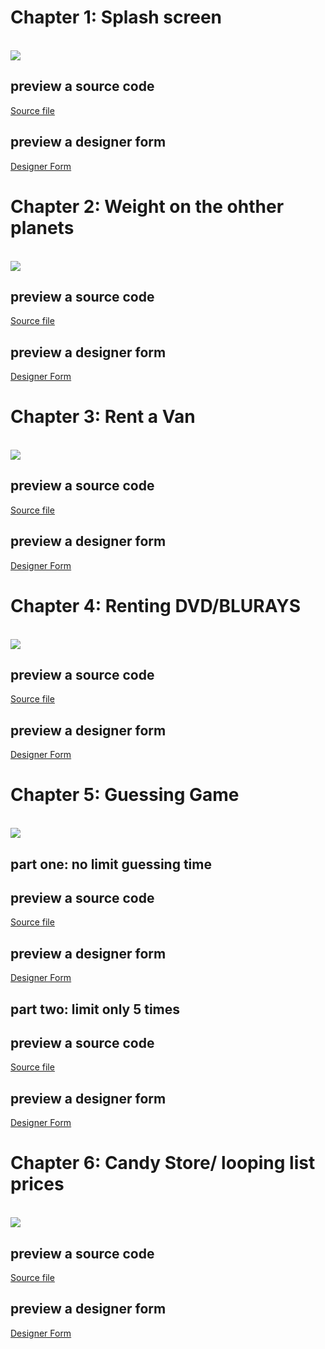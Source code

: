 

<h1> Chapter 1: Splash screen </h1>
<br> 
<img src="https://raw.githubusercontent.com/momokojung01/Visual-Basic-Classwork-/master/HomeworkChap01/Characters/PicChap01.PNG">
<h2> preview a source code </h2>
<a href="https://github.com/momokojung01/Visual-Basic-Classwork-/blob/master/HomeworkChap01/Characters/Characters/RKMainForm.vb"> Source file </a>
<h2> preview a designer form </h2>
<a href="https://github.com/momokojung01/Visual-Basic-Classwork-/blob/master/HomeworkChap01/Characters/Characters/RKMainForm.Designer.vb"> Designer Form </a>

<h1> Chapter 2: Weight on the ohther planets </h1>
<br> 
<img src="https://raw.githubusercontent.com/momokojung01/Visual-Basic-Classwork-/master/HomeworkChap02/HW02/Planets.PNG">
<h2> preview a source code </h2>
<a href="https://github.com/momokojung01/Visual-Basic-Classwork-/blob/master/HomeworkChap02/HW02/RKMain%20Form.vb"> Source file </a>
<h2> preview a designer form </h2>
<a href="https://github.com/momokojung01/Visual-Basic-Classwork-/blob/master/HomeworkChap02/HW02/RKMain%20Form.Designer.vb"> Designer Form </a>

<h1> Chapter 3: Rent a Van </h1>
<br> 
<img src="https://raw.githubusercontent.com/momokojung01/Visual-Basic-Classworks/master/HomeworkChap03/Van/HW03Up/RentAVan.PNG">
<h2> preview a source code </h2>
<a href="https://github.com/momokojung01/Visual-Basic-Classwork-/blob/master/HomeworkChap03/Van/HW03Up/RKMain%20Form.vb"> Source file </a>
<h2> preview a designer form </h2>
<a href="https://github.com/momokojung01/Visual-Basic-Classwork-/blob/master/HomeworkChap03/Van/HW03Up/RKMain%20Form.Designer.vb"> Designer Form </a>

<h1> Chapter 4: Renting DVD/BLURAYS </h1>
<br> 
<img src="https://raw.githubusercontent.com/momokojung01/Visual-Basic-Classwork-/master/HomeworkChap04/Dahlia.png">
<h2> preview a source code </h2>
<a href="https://github.com/momokojung01/Visual-Basic-Classwork-/blob/master/HomeworkChap04/RKMain%20Form.vb"> Source file </a>
<h2> preview a designer form </h2>
<a href="https://github.com/momokojung01/Visual-Basic-Classwork-/blob/master/HomeworkChap04/RKMain%20Form.Designer.vb"> Designer Form </a>
<h1> Chapter 5: Guessing Game </h1>
<br> 
<img src="https://raw.githubusercontent.com/momokojung01/Visual-Basic-Classwork-/master/HomeworkChap05/PicGuessingGame.PNG">
<h2> part one: no limit guessing time </h2>
<h2> preview a source code </h2>
<a href="https://github.com/momokojung01/Visual-Basic-Classwork-/blob/master/HomeworkChap05/RKEx05Main%20Form.vb"> Source file </a>
<h2> preview a designer form </h2>
<a href="https://github.com/momokojung01/Visual-Basic-Classwork-/blob/master/HomeworkChap05/RKEx06Main%20Form.Designer.vb"> Designer Form </a>
<h2> part two: limit only 5 times </h2>
<h2> preview a source code </h2>
<a href="https://github.com/momokojung01/Visual-Basic-Classwork-/blob/master/HomeworkChap05/RKEx06Main%20Form.vb"> Source file </a>
<h2> preview a designer form </h2>
<a href="https://github.com/momokojung01/Visual-Basic-Classwork-/blob/master/HomeworkChap05/RKEx06Main%20Form.Designer.vb"> Designer Form </a>
<h1> Chapter 6: Candy Store/ looping list prices </h1>
<br> 
<img src="https://raw.githubusercontent.com/momokojung01/Visual-Basic-Classwork-/master/HomeworkChap06/PicBarclayCandies.PNG">
<h2> preview a source code </h2>
<a href="https://github.com/momokojung01/Visual-Basic-Classwork-/blob/master/HomeworkChap06/RKMain%20Form06.vb"> Source file </a>
<h2> preview a designer form </h2>
<a href="https://github.com/momokojung01/Visual-Basic-Classwork-/blob/master/HomeworkChap06/RKMain%20Form06.Designer.vb"> 
Designer Form </a>



